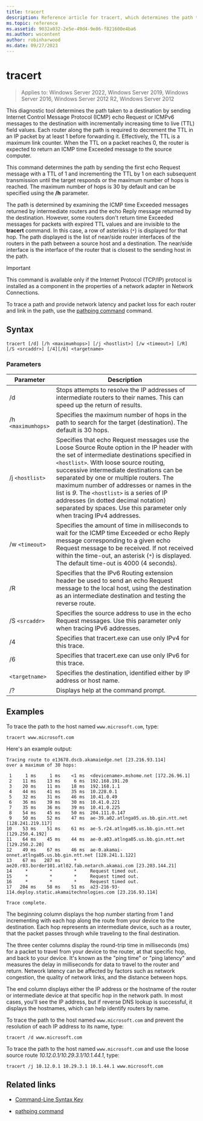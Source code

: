```yaml
---
title: tracert
description: Reference article for tracert, which determines the path taken to a destination, by sending Internet Control Message Protocol (ICMP) echo requests or ICMPv6 messages to the destination with incrementally increasing time to Live (TTL) field values.
ms.topic: reference
ms.assetid: 9032a032-2e5e-49d4-9e86-f821600e4ba6
ms.author: wscontent
author: robinharwood
ms.date: 09/27/2023
---
```


# tracert

>Applies to: Windows Server 2022, Windows Server 2019, Windows Server 2016, Windows Server 2012 R2, Windows Server 2012

This diagnostic tool determines the path taken to a destination by sending Internet Control Message Protocol (ICMP) echo Request or ICMPv6 messages to the destination with incrementally increasing time to live (TTL) field values. Each router along the path is required to decrement the TTL in an IP packet by at least 1 before forwarding it. Effectively, the TTL is a maximum link counter. When the TTL on a packet reaches 0, the router is expected to return an ICMP time Exceeded message to the source computer.

This command determines the path by sending the first echo Request message with a TTL of 1 and incrementing the TTL by 1 on each subsequent transmission until the target responds or the maximum number of hops is reached. The maximum number of hops is 30 by default and can be specified using the **/h** parameter.

The path is determined by examining the ICMP time Exceeded messages returned by intermediate routers and the echo Reply message returned by the destination. However, some routers don't return time Exceeded messages for packets with expired TTL values and are invisible to the **tracert** command. In this case, a row of asterisks (`*`) is displayed for that hop. The path displayed is the list of near/side router interfaces of the routers in the path between a source host and a destination. The near/side interface is the interface of the router that is closest to the sending host in the path.

> [!IMPORTANT]
> This command is available only if the Internet Protocol (TCP/IP) protocol is installed as a component in the properties of a network adapter in Network Connections.
>
> To trace a path and provide network latency and packet loss for each router and link in the path, use the [pathping command](pathping.md) command.

## Syntax

```
tracert [/d] [/h <maximumhops>] [/j <hostlist>] [/w <timeout>] [/R] [/S <srcaddr>] [/4][/6] <targetname>
```

### Parameters

| Parameter | Description |
|--|--|
| /d | Stops attempts to resolve the IP addresses of intermediate routers to their names. This can speed up the return of results. |
| /h `<maximumhops>` | Specifies the maximum number of hops in the path to search for the target (destination). The default is 30 hops. |
| /j `<hostlist>` | Specifies that echo Request messages use the Loose Source Route option in the IP header with the set of intermediate destinations specified in `<hostlist>`. With loose source routing, successive intermediate destinations can be separated by one or multiple routers. The maximum number of addresses or names in the list is *9*. The `<hostlist>` is a series of IP addresses (in dotted decimal notation) separated by spaces. Use this parameter only when tracing IPv4 addresses. |
| /w `<timeout>` | Specifies the amount of time in milliseconds to wait for the ICMP time Exceeded or echo Reply message corresponding to a given echo Request message to be received. If not received within the time-out, an asterisk (`*`) is displayed. The default time-out is 4000 (4 seconds). |
| /R | Specifies that the IPv6 Routing extension header be used to send an echo Request message to the local host, using the destination as an intermediate destination and testing the reverse route. |
| /S `<srcaddr>` | Specifies the source address to use in the echo Request messages. Use this parameter only when tracing IPv6 addresses. |
| /4 | Specifies that tracert.exe can use only IPv4 for this trace. |
| /6 | Specifies that tracert.exe can use only IPv6 for this trace. |
| `<targetname>` | Specifies the destination, identified either by IP address or host name. |
| /? | Displays help at the command prompt. |

## Examples

To trace the path to the host named `www.microsoft.com`, type:

```
tracert www.microsoft.com
```

Here's an example output:

```output
Tracing route to e13678.dscb.akamaiedge.net [23.216.93.114]
over a maximum of 30 hops:

 1     1 ms     1 ms    <1 ms  <devicename>.mshome.net [172.26.96.1]
 2    11 ms    13 ms     6 ms  192.168.191.20
 3    20 ms    11 ms    18 ms  192.168.1.1
 4    44 ms    41 ms    35 ms  10.228.0.1
 5    32 ms    31 ms    46 ms  10.41.0.49
 6    36 ms    39 ms    30 ms  10.41.0.221
 7    35 ms    36 ms    39 ms  10.41.0.225
 8    54 ms    45 ms    50 ms  204.111.0.147
 9    50 ms    52 ms    47 ms  ae-39.a02.atlnga05.us.bb.gin.ntt.net [128.241.219.117]
10    53 ms    51 ms    61 ms  ae-5.r24.atlnga05.us.bb.gin.ntt.net [129.250.4.192]
11    64 ms    45 ms    44 ms  ae-0.a03.atlnga05.us.bb.gin.ntt.net [129.250.2.20]
12    49 ms    67 ms    46 ms  ae-0.akamai-onnet.atlnga05.us.bb.gin.ntt.net [128.241.1.122]
13    67 ms   287 ms     *     ae20.r03.border101.atl02.fab.netarch.akamai.com [23.203.144.21]
14     *        *        *     Request timed out.
15     *        *        *     Request timed out.
16     *        *        *     Request timed out.
17   204 ms    58 ms    51 ms  a23-216-93-114.deploy.static.akamaitechnologies.com [23.216.93.114]

Trace complete.
```

The beginning column displays the hop number starting from 1 and incrementing with each hop along the route from your device to the destination. Each hop represents an intermediate device, such as a router, that the packet passes through while traveling to the final destination.

The three center columns display the round-trip time in milliseconds (ms) for a packet to travel from your device to the router, at that specific hop, and back to your device. It's known as the "ping time" or "ping latency" and measures the delay in milliseconds for data to travel to the router and return. Network latency can be affected by factors such as network congestion, the quality of network links, and the distance between hops.

The end column displays either the IP address or the hostname of the router or intermediate device at that specific hop in the network path. In most cases, you'll see the IP address, but if reverse DNS lookup is successful, it displays the hostnames, which can help identify routers by name.

To trace the path to the host named `www.microsoft.com` and prevent the resolution of each IP address to its name, type:

```
tracert /d www.microsoft.com
```

To trace the path to the host named `www.microsoft.com` and use the loose source route *10.12.0.1/10.29.3.1/10.1.44.1*, type:

```
tracert /j 10.12.0.1 10.29.3.1 10.1.44.1 www.microsoft.com
```

## Related links

- [Command-Line Syntax Key](command-line-syntax-key.md)

- [pathping command](pathping.md)

